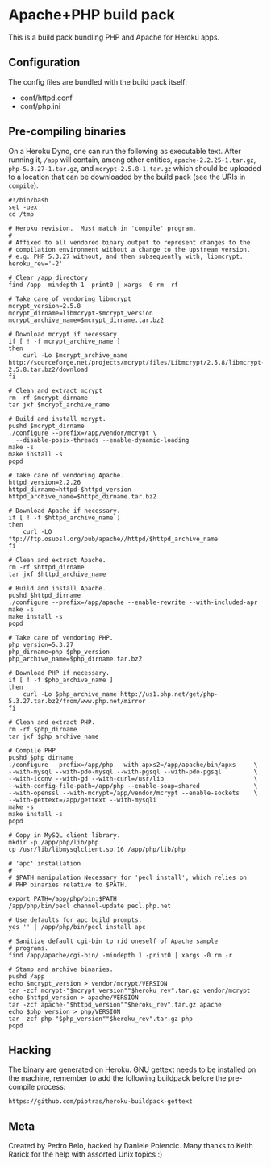 Apache+PHP build pack
========================

This is a build pack bundling PHP and Apache for Heroku apps.

Configuration
-------------

The config files are bundled with the build pack itself:

* conf/httpd.conf
* conf/php.ini


Pre-compiling binaries
----------------------

On a Heroku Dyno, one can run the following as executable text.  After
running it, `/app` will contain, among other entities,
`apache-2.2.25-1.tar.gz`, `php-5.3.27-1.tar.gz`, and
`mcrypt-2.5.8-1.tar.gz` which should be uploaded to a location that
can be downloaded by the build pack (see the URIs in `compile`).

    #!/bin/bash
    set -uex
    cd /tmp

    # Heroku revision.  Must match in 'compile' program.
    #
    # Affixed to all vendored binary output to represent changes to the
    # compilation environment without a change to the upstream version,
    # e.g. PHP 5.3.27 without, and then subsequently with, libmcrypt.
    heroku_rev='-2'

    # Clear /app directory
    find /app -mindepth 1 -print0 | xargs -0 rm -rf

    # Take care of vendoring libmcrypt
    mcrypt_version=2.5.8
    mcrypt_dirname=libmcrypt-$mcrypt_version
    mcrypt_archive_name=$mcrypt_dirname.tar.bz2

    # Download mcrypt if necessary
    if [ ! -f mcrypt_archive_name ]
    then
        curl -Lo $mcrypt_archive_name http://sourceforge.net/projects/mcrypt/files/Libmcrypt/2.5.8/libmcrypt-2.5.8.tar.bz2/download
    fi

    # Clean and extract mcrypt
    rm -rf $mcrypt_dirname
    tar jxf $mcrypt_archive_name

    # Build and install mcrypt.
    pushd $mcrypt_dirname
    ./configure --prefix=/app/vendor/mcrypt \
      --disable-posix-threads --enable-dynamic-loading
    make -s
    make install -s
    popd

    # Take care of vendoring Apache.
    httpd_version=2.2.26
    httpd_dirname=httpd-$httpd_version
    httpd_archive_name=$httpd_dirname.tar.bz2

    # Download Apache if necessary.
    if [ ! -f $httpd_archive_name ]
    then
        curl -LO ftp://ftp.osuosl.org/pub/apache//httpd/$httpd_archive_name
    fi

    # Clean and extract Apache.
    rm -rf $httpd_dirname
    tar jxf $httpd_archive_name

    # Build and install Apache.
    pushd $httpd_dirname
    ./configure --prefix=/app/apache --enable-rewrite --with-included-apr
    make -s
    make install -s
    popd

    # Take care of vendoring PHP.
    php_version=5.3.27
    php_dirname=php-$php_version
    php_archive_name=$php_dirname.tar.bz2

    # Download PHP if necessary.
    if [ ! -f $php_archive_name ]
    then
        curl -Lo $php_archive_name http://us1.php.net/get/php-5.3.27.tar.bz2/from/www.php.net/mirror
    fi

    # Clean and extract PHP.
    rm -rf $php_dirname
    tar jxf $php_archive_name

    # Compile PHP
    pushd $php_dirname
    ./configure --prefix=/app/php --with-apxs2=/app/apache/bin/apxs     \
    --with-mysql --with-pdo-mysql --with-pgsql --with-pdo-pgsql         \
    --with-iconv --with-gd --with-curl=/usr/lib                         \
    --with-config-file-path=/app/php --enable-soap=shared               \
    --with-openssl --with-mcrypt=/app/vendor/mcrypt --enable-sockets    \
    --with-gettext=/app/gettext --with-mysqli
    make -s
    make install -s
    popd

    # Copy in MySQL client library.
    mkdir -p /app/php/lib/php
    cp /usr/lib/libmysqlclient.so.16 /app/php/lib/php

    # 'apc' installation
    #
    # $PATH manipulation Necessary for 'pecl install', which relies on
    # PHP binaries relative to $PATH.

    export PATH=/app/php/bin:$PATH
    /app/php/bin/pecl channel-update pecl.php.net

    # Use defaults for apc build prompts.
    yes '' | /app/php/bin/pecl install apc

    # Sanitize default cgi-bin to rid oneself of Apache sample
    # programs.
    find /app/apache/cgi-bin/ -mindepth 1 -print0 | xargs -0 rm -r

    # Stamp and archive binaries.
    pushd /app
    echo $mcrypt_version > vendor/mcrypt/VERSION
    tar -zcf mcrypt-"$mcrypt_version""$heroku_rev".tar.gz vendor/mcrypt
    echo $httpd_version > apache/VERSION
    tar -zcf apache-"$httpd_version""$heroku_rev".tar.gz apache
    echo $php_version > php/VERSION
    tar -zcf php-"$php_version""$heroku_rev".tar.gz php
    popd

Hacking
-------

The binary are generated on Heroku. GNU gettext needs to be installed on the
machine, remember to add the following buildpack before the pre-compile process:

    https://github.com/piotras/heroku-buildpack-gettext


Meta
----

Created by Pedro Belo, hacked by Daniele Polencic.
Many thanks to Keith Rarick for the help with assorted Unix topics :)
